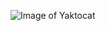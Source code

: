 
![Image of Yaktocat](https://img.freepik.com/free-vector/cute-zebra-working-laptop-cartoon-icon-illustration_138676-2795.jpg?t=st=1727254513~exp=1727258113~hmac=e2e06eea461cf5596139816a2c89cc9c7e74fcd152c44bd578c0f2054feafd99&w=826)


